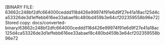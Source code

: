 [BINARY FILE: 63662c248bf2dfc664000ceddd118d426e99974f91e6d9f27e41a18ac125d4ca53326de3d1effebb616ee33abaef8c480bd459b3e64cf202359558b96e72]
Stored copy: docs/converted-binary/63662c248bf2dfc664000ceddd118d426e99974f91e6d9f27e41a18ac125d4ca53326de3d1effebb616ee33abaef8c480bd459b3e64cf202359558b96e72
